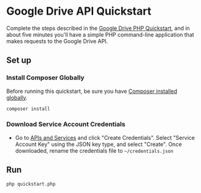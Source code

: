# Google Drive API Quickstart

Complete the steps described in the [Google Drive PHP Quickstart](https://developers.google.com/drive/v3/web/quickstart/php), and in about five minutes you'll have a simple PHP command-line application that makes requests to the Google Drive API.

## Set up

### Install Composer Globally

Before running this quickstart, be sure you have [Composer installed globally](https://getcomposer.org/doc/00-intro.md#globally).

```sh
composer install
```

### Download Service Account Credentials

- Go to [APIs and Services](https://pantheon.corp.google.com/apis/credentials) and click "Create Credentials".
  Select "Service Account Key" using the JSON key type, and select "Create".
  Once downloaded, rename the credentials file to `~/credentials.json`

## Run

```sh
php quickstart.php
```
